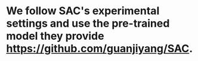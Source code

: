 # We follow SAC's experimental settings and use the pre-trained model they provide https://github.com/guanjiyang/SAC.
